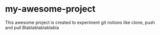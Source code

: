 # my-awesome-project
This awesome project is created to experiment git notions like clone, push and pull
Blablablablablabla
